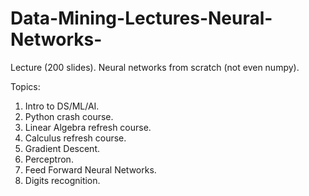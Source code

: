# Data-Mining-Lectures-Neural-Networks-
Lecture (200 slides). Neural networks from scratch (not even numpy).

Topics:
1) Intro to DS/ML/AI.
2) Python crash course.
3) Linear Algebra refresh course.
4) Calculus refresh course.
5) Gradient Descent.
6) Perceptron.
7) Feed Forward Neural Networks.
8) Digits recognition.
